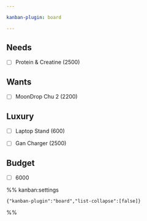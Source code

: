 ```yaml
---

kanban-plugin: board

---
```


## Needs

- [ ] Protein & Creatine (2500)


## Wants

- [ ] MoonDrop Chu 2 (2200)


## Luxury

- [ ] Laptop Stand (600)
- [ ] Gan Charger (2500)


## Budget

- [ ] 6000




%% kanban:settings
```
{"kanban-plugin":"board","list-collapse":[false]}
```
%%